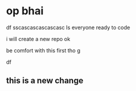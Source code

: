 # op bhai


df
sscascascascascasc
Is everyone ready to code


i will create a new repo 
ok

be comfort with this first tho
g

df
## this is a new change